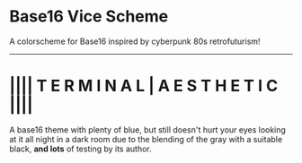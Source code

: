# Base16 Vice Scheme

A colorscheme for Base16 inspired by cyberpunk 80s retrofuturism!

---

# |||| T E R M I N A L | A E S T H E T I C ||||

A base16 theme with plenty of blue, but still doesn't hurt your eyes looking at it all night in a dark room due to the blending of the gray with a suitable black, **and lots** of testing by its author. 



